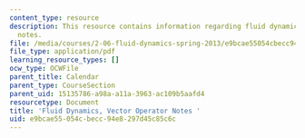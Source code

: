```yaml
---
content_type: resource
description: This resource contains information regarding fluid dynamics, vector operator
  notes.
file: /media/courses/2-06-fluid-dynamics-spring-2013/e9bcae55054cbecc94e8297d45c85c6c_MIT2_06S13_notes_vo.pdf
file_type: application/pdf
learning_resource_types: []
ocw_type: OCWFile
parent_title: Calendar
parent_type: CourseSection
parent_uid: 15135786-a98a-a11a-3963-ac109b5aafd4
resourcetype: Document
title: 'Fluid Dynamics, Vector Operator Notes '
uid: e9bcae55-054c-becc-94e8-297d45c85c6c
---
```


